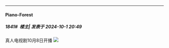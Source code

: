 ﻿
*****

####  Piano-Forest  
##### 1841#         楼主| 发表于 2024-10-1 20:49

真人电视剧10月8日开播
<img src="https://p.sda1.dev/19/06b2d4f6e8cc3044d7386efc06afcd9e/20241001_204735.jpg" referrerpolicy="no-referrer">

